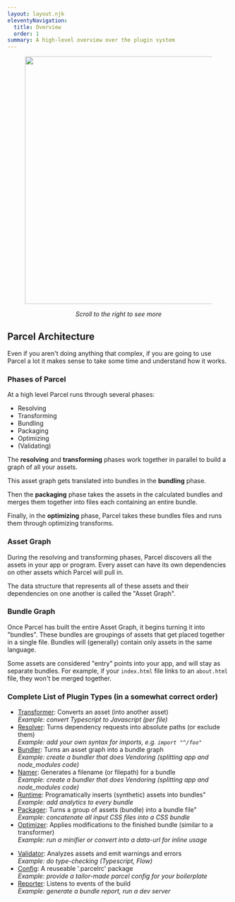 ```yaml
---
layout: layout.njk
eleventyNavigation:
  title: Overview
  order: 1
summary: A high-level overview over the plugin system
---
```


<figure>
  <div style="overflow-x: auto;">
    <img style="height: 35rem; max-height: 65vh; max-width: none;" src="/assets/diagram-plugin-system.opt.png"/>
  </div>
  <figcaption style="text-align: center;">

_Scroll to the right to see more_

  </figcaption>
</figure>

## Parcel Architecture

Even if you aren't doing anything that complex, if you are going to use Parcel
a lot it makes sense to take some time and understand how it works.

### Phases of Parcel

At a high level Parcel runs through several phases:

- Resolving
- Transforming
- Bundling
- Packaging
- Optimizing
- (Validating)

The **resolving** and **transforming** phases work together in parallel to
build a graph of all your assets.

This asset graph gets translated into bundles in the **bundling** phase.

Then the **packaging** phase takes the assets in the calculated bundles and
merges them together into files each containing an entire bundle.

Finally, in the **optimizing** phase, Parcel takes these bundles files and runs
them through optimizing transforms.

### Asset Graph

During the resolving and transforming phases, Parcel discovers all the assets
in your app or program. Every asset can have its own dependencies on other
assets which Parcel will pull in.

The data structure that represents all of these assets and their dependencies
on one another is called the "Asset Graph".

### Bundle Graph

Once Parcel has built the entire Asset Graph, it begins turning it into
"bundles". These bundles are groupings of assets that get placed together in a
single file. Bundles will (generally) contain only assets in the same language.

Some assets are considered "entry" points into your app, and will stay as
separate bundles. For example, if your `index.html` file links to an
`about.html` file, they won't be merged together.

### Complete List of Plugin Types (in a somewhat correct order)

- [Transformer](transformer): Converts an asset (into another asset) <br>
  _Example: convert Typescript to Javascript (per file)_
- [Resolver](resolver): Turns dependency requests into absolute paths (or exclude them) <br>
  _Example: add your own syntax for imports, e.g. `import "^/foo"`_
- [Bundler](bundler): Turns an asset graph into a bundle graph <br>
  _Example: create a bundler that does Vendoring (splitting app and node_modules code)_
- [Namer](namer): Generates a filename (or filepath) for a bundle <br>
  _Example: create a bundler that does Vendoring (splitting app and node_modules code)_
- [Runtime](runtime): Programatically inserts (synthetic) assets into bundles" <br>
  _Example: add analytics to every bundle_
- [Packager](packager): Turns a group of assets (bundle) into a bundle file" <br>
  _Example: concatenate all input CSS files into a CSS bundle_
- [Optimizer](optimizer): Applies modifications to the finished bundle (similar to a transformer) <br>
  _Example: run a minifier or convert into a data-url for inline usage_

<p></p> <!-- Force two lists -->

- [Validator](validator): Analyzes assets and emit warnings and errors <br>
  _Example: do type-checking (Typescript, Flow)_
- [Config](config): A reuseable '.parcelrc' package <br>
  _Example: provide a tailor-made parcel config for your boilerplate_ <br>
- [Reporter](reporter): Listens to events of the build <br>
  _Example: generate a bundle report, run a dev server_

